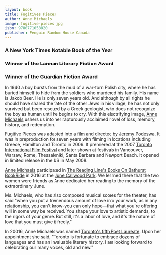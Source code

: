 ```yaml
---
layout: book
title: Fugitives Pieces
author: Anne Michaels
image: fugitive-pieces.jpg
isbn: 9780771058820
publisher: Penguin Random House Canada
---
```

### A New York Times Notable Book of the Year

### Winner of the Lannan Literary Fiction Award

### Winner of the Guardian Fiction Award

In 1940 a boy bursts from the mud of a war-torn Polish city, where he has buried himself to hide from the soldiers who murdered his family. His name is Jakob Beer. He is only seven years old. And although by all rights he should have shared the fate of the other Jews in his village, he has not only survived but been rescued by a Greek geologist, who does not recognize the boy as human until he begins to cry. With this electrifying image, [Anne Michaels](http://canpoetry.library.utoronto.ca/michaels/) ushers us into her rapturously acclaimed novel of loss, memory, history, and redemption.

Fugitive Pieces was adapted into a [film](https://en.wikipedia.org/wiki/Fugitive_Pieces_(film)) and directed by [Jeremy Podeswa](https://en.wikipedia.org/wiki/Jeremy_Podeswa). It was in preproduction for seven years with filming in locations including Greece, Hamilton and Toronto in 2006.  It premiered at the 2007 [Toronto International Film Festival](http://www.tiff.net/?view=grid&pandi=hide&mode=festival&) and later shown at festivals in Vancouver, Warsaw, Rome, Thessaloniki, Santa Barbara and Newport Beach. It opened in limited release in the US in May 2008.

[Anne Michaels](http://canpoetry.library.utoronto.ca/michaels/) participated in  [The Reading Line's Books On Bathurst BookRide](https://thereadingline.github.io/books-on-bathurst/) in 2016 at the [June Callwood Park](http://urbantoronto.ca/database/projects/june-callwood-park). We learned there that the two women were friends as Anne dedicated her reading to the memory of the extraordinary June.

Ms. Michaels, who has also composed musical scores for the theater, has said "when you put a tremendous amount of love into your work, as in any relationship, you can't know-you can only hope—that what you're offering will in some way be received. You shape your love to artistic demands, to the rigors of your genre. But still, it's a labor of love, and it's the nature of love that you must give it freely."

In 20016, Anne Michaels was named [Toronto's fifth Poet Laureate](http://www1.toronto.ca/wps/portal/contentonly?vgnextoid=9ea91ee53ff80510VgnVCM10000071d60f89RCRD&vgnextchannel=52a7b82e5c1ff310VgnVCM10000071d60f89RCRD). Upon her appointment she said, "Toronto is fortunate to embrace dozens of languages and has an invaluable literary history. I am looking forward to celebrating our many voices, old and new."
